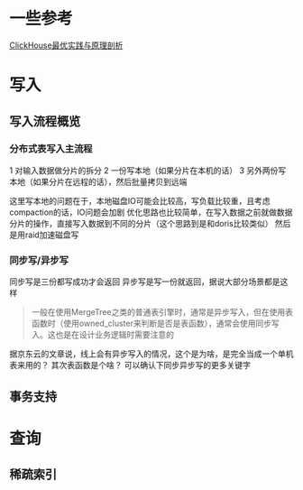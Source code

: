 # 一些参考
[ClickHouse最优实践与原理剖析](https://toutiao.io/posts/yxsih6o/preview)
[](https://developer.jdcloud.com/article/1249)

# 写入

## 写入流程概览

### 分布式表写入主流程
1 对输入数据做分片的拆分
2 一份写本地（如果分片在本机的话）
3 另外两份写本地（如果分片在远程的话），然后批量拷贝到远端

这里写本地的问题在于，本地磁盘IO可能会比较高，写负载比较重，且考虑compaction的话，IO问题会加剧
优化思路也比较简单，在写入数据之前就做数据分片的操作，直接写入数据到不同的分片（这个思路到是和doris比较类似）
然后是用raid加速磁盘写

### 同步写/异步写
同步写是三份都写成功才会返回
异步写是写一份就返回，据说大部分场景都是这样

>一般在使用MergeTree之类的普通表引擎时，通常是异步写入，但在使用表函数时（使用owned_cluster来判断是否是表函数），通常会使用同步写入。这也是在设计业务逻辑时需要注意的

据京东云的文章说，线上会有异步写入的情况，这个是为啥，是完全当成一个单机表来用的？
其次表函数是个啥？
可以确认下同步异步写的更多关键字

## 事务支持


# 查询

## 稀疏索引
